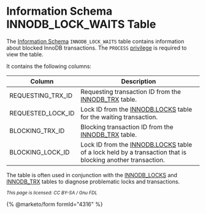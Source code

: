 # Information Schema INNODB\_LOCK\_WAITS Table

The [Information Schema](../../) `INNODB_LOCK_WAITS` table contains information about blocked InnoDB transactions. The `PROCESS` [privilege](../../../../sql-statements/account-management-sql-statements/grant.md) is required to view the table.

It contains the following columns:

| Column              | Description                                                                                                                                           |
| ------------------- | ----------------------------------------------------------------------------------------------------------------------------------------------------- |
| REQUESTING\_TRX\_ID | Requesting transaction ID from the [INNODB\_TRX](information-schema-innodb_trx-table.md) table.                                                       |
| REQUESTED\_LOCK\_ID | Lock ID from the [INNODB.LOCKS](information-schema-innodb_locks-table.md) table for the waiting transaction.                                          |
| BLOCKING\_TRX\_ID   | Blocking transaction ID from the [INNODB\_TRX](information-schema-innodb_trx-table.md) table.                                                         |
| BLOCKING\_LOCK\_ID  | Lock ID from the [INNODB.LOCKS](information-schema-innodb_locks-table.md) table of a lock held by a transaction that is blocking another transaction. |

The table is often used in conjunction with the [INNODB\_LOCKS](information-schema-innodb_locks-table.md) and [INNODB\_TRX](information-schema-innodb_trx-table.md) tables to diagnose problematic locks and transactions.

<sub>_This page is licensed: CC BY-SA / Gnu FDL_</sub>

{% @marketo/form formId="4316" %}
